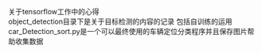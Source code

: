 关于tensorflow工作中的心得  
object_detection目录下是关于目标检测的内容的记录 包括自训练的运用  
car_Detection_sort.py是一个可以最终使用的车辆定位分类程序并且保存图片帮助收集数据  
